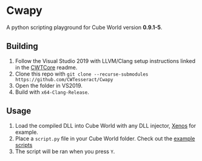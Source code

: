 # Cwapy
A python scripting playground for Cube World version **0.9.1-5**.

## Building
1. Follow the Visual Studio 2019 with LLVM/Clang setup instructions linked in the [CWTCore](https://github.com/CWTesseract/CWTCore) readme.
2. Clone this repo with `git clone --recurse-submodules https://github.com/CWTesseract/Cwapy`
3. Open the folder in VS2019.
4. Build with `x64-Clang-Release`.

## Usage
1. Load the compiled DLL into Cube World with any DLL injector, [Xenos](https://github.com/DarthTon/Xenos) for example.
2. Place a `script.py` file in your Cube World folder. Check out the [example scripts]()
3. The script will be ran when you press `Y`.
